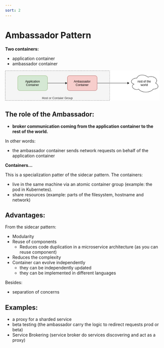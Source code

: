 ```yaml
---
sort: 2
---
```


#  Ambassador Pattern

**Two containers:**
- application container
- ambassador container

![sidecar](./images/ambassador.jpg)


## The role of the Ambassador:

- **broker communication coming from the application container to the rest of the world.**

In other words:
- the ambassador container sends network requests on behalf of the application container


**Containers...**

This is a specialization patter of the sidecar pattern.
The containers:
- live in the same machine via an atomic container group (example: the pod in Kubernetes).
- share resources (example: parts of the filesystem, hostname and network)


## Advantages:

From the sidecar pattern:
- Modularity
- Reuse of components
  - Reduces code duplication in a microservice architecture (as you can reuse component)
- Reduces the complexity
- Container can evolve independently
  - they can be independently updated
  - they can be implemented in different languages

Besides:
- separation of concerns


## Examples:

- a proxy for a sharded service
- beta testing (the ambassador carry the logic to redirect requests prod or beta)
- Service Brokering (service broker do services discovering and act as a proxy)



